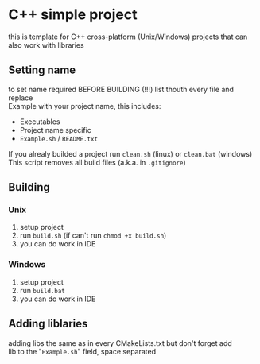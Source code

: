 # C++ simple project

this is template for C++ cross-platform (Unix/Windows) projects that can also work with libraries

## Setting name

to set name required BEFORE BUILDING (!!!) list thouth every file and replace <br>
Example with your project name, this includes:

 - Executables
 - Project name specific
 - `Example.sh` / `README.txt`

If you alrealy builded a project run `clean.sh` (linux) or `clean.bat` (windows) <br>
This script removes all build files (a.k.a. in `.gitignore`)

## Building

### Unix
1. setup project
2. run `build.sh` (if can't run `chmod +x build.sh`)
3. you can do work in IDE

### Windows
1. setup project
2. run `build.bat`
3. you can do work in IDE

## Adding liblaries

adding libs the same as in every CMakeLists.txt but don't forget add <br>
lib to the "`Example.sh`" field, space separated
